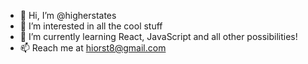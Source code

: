 - 👋 Hi, I’m @higherstates
- 👀 I’m interested in all the cool stuff
- 🌱 I’m currently learning React, JavaScript and all other possibilities!
- 📫 Reach me at hiorst8@gmail.com
